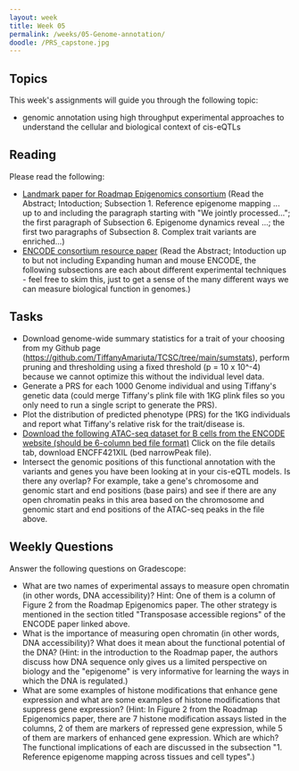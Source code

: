 ```yaml
---
layout: week
title: Week 05
permalink: /weeks/05-Genome-annotation/
doodle: /PRS_capstone.jpg
---
```


## Topics

This week's assignments will guide you through the following topic:
* genomic annotation using high throughput experimental approaches to understand the cellular and biological context of cis-eQTLs

## Reading

Please read the following:
* [Landmark paper for Roadmap Epigenomics consortium](https://pubmed.ncbi.nlm.nih.gov/25693563/)
  (Read the Abstract; Intoduction; Subsection 1. Reference epigenome mapping ... up to and including the paragraph starting with "We jointly processed..."; the first paragraph of Subsection 6. Epigenome dynamics reveal ...; the first two paragraphs of Subsection 8. Complex trait variants are enriched...)
* [ENCODE consortium resource paper](https://www.nature.com/articles/s41586-020-2493-4)
  (Read the Abstract; Intoduction up to but not including Expanding human and mouse ENCODE, the following subsections are each about different experimental techniques - feel free to skim this, just to get a sense of the many different ways we can measure biological function in genomes.)

## Tasks

* Download genome-wide summary statistics for a trait of your choosing from my Github page (https://github.com/TiffanyAmariuta/TCSC/tree/main/sumstats), perform pruning and thresholding using a fixed threshold (p = 10 x 10^-4) because we cannot optimize this without the individual level data.
* Generate a PRS for each 1000 Genome individual and using Tiffany's genetic data (could merge Tiffany's plink file with 1KG plink files so you only need to run a single script to generate the PRS).
* Plot the distribution of predicted phenotype (PRS) for the 1KG individuals and report what Tiffany's relative risk for the trait/disease is. 
* [Download the following ATAC-seq dataset for B cells from the ENCODE website (should be 6-column bed file format)](https://www.encodeproject.org/experiments/ENCSR603LVR/) Click on the file details tab, download ENCFF421XIL (bed narrowPeak file). 
* Intersect the genomic positions of this functional annotation with the variants and genes you have been looking at in your cis-eQTL models. Is there any overlap? For example, take a gene's chromosome and genomic start and end positions (base pairs) and see if there are any open chromatin peaks in this area based on the chromosome and genomic start and end positions of the ATAC-seq peaks in the file above. 

## Weekly Questions

Answer the following questions on Gradescope:

* What are two names of experimental assays to measure open chromatin (in other words, DNA accessibility)? Hint: One of them is a column of Figure 2 from the Roadmap Epigenomics paper. The other strategy is mentioned in the section titled "Transposase accessible regions" of the ENCODE paper linked above. 
* What is the importance of measuring open chromatin (in other words, DNA accessibility)? What does it mean about the functional potential of the DNA? (Hint: in the introduction to the Roadmap paper, the authors discuss how DNA sequence only gives us a limited perspective on biology and the "epigenome" is very informative for learning the ways in which the DNA is regulated.)
* What are some examples of histone modifications that enhance gene expression and what are some examples of histone modifications that suppress gene expression? (Hint: In Figure 2 from the Roadmap Epigenomics paper, there are 7 histone modification assays listed in the columns, 2 of them are markers of repressed gene expression, while 5 of them are markers of enhanced gene expression. Which are which? The functional implications of each are discussed in the subsection "1. Reference epigenome mapping across tissues and cell types".)

